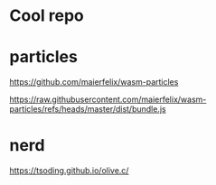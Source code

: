 # Cool repo

# particles

https://github.com/maierfelix/wasm-particles

https://raw.githubusercontent.com/maierfelix/wasm-particles/refs/heads/master/dist/bundle.js

# nerd 

https://tsoding.github.io/olive.c/
